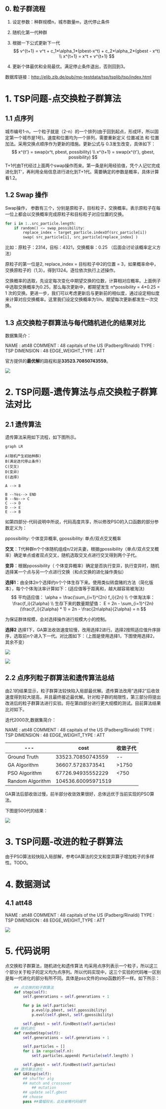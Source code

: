 ## 0. 粒子群流程

1. 设定参数：种群规模n，城市数量m，迭代停止条件

2. 随机化第一代种群

3. 根据一下公式更新下一代
   $$
   v^{t+1} = v^t + c_1*\alpha_1*(pbest-x^t) + c_2*\alpha_2*(gbest - x^t) \\
   x^{t+1} = x^t + v^{t+1}
   $$
   
4. 更新个体最优和全局最优。满足停止条件退出，否则回到3。

数据库链接：http://elib.zib.de/pub/mp-testdata/tsp/tsplib/tsp/index.html



# 1. TSP问题-点交换粒子群算法

## 1.1 点序列

城市编号1-n，一个粒子就是（2-n）的一个排列(由于回到起点，形成环，所以固定第一个城市是1号)。速度和位置均为一个排列，需要重新定义 位置减法 和 位置加法。采用交换点顺序作为更新的措施。更新公式与 0.3发生改变，具体如下：
$$
x^{t'} = swap(x^t, pbest, possibility) \\
x^{t+1} = swap(x^{t'}, gbest, possibility)
$$
T+1代由T代经过上面两个swap操作而来。第一条是利用经验值，凭个人记忆完成进化到T‘，再利用全局信息进行进化到T+1代。需要确定的参数是概率，具体计算看1.2。



## 1.2 Swap 操作

Swap操作， 参数有三个，分别是原粒子，目标粒子，交换概率。表示原粒子在每一位上都会以交换概率完成原粒子和目标粒子对应位置的交换。

```python
for i in 1..src_particle.length:
    if random() <= swap_possibility:
        replace_index = target_particle.indexOf(src_particle[i])
        swap( src_particle[i], src_particle[replace_index] )
```

比如：原粒子：2314，目标：4321，交换概率：0.25 （后面会讨论该概率定义方法）

原粒子的第一位是2, replace_index = 目标粒子中2的位置 = 3，如果概率命中，交换原粒子的（1,3）。得到1324。逐位依次执行上述操作。



交换概率的选取，先设定每次变化中期望交换的位数，计算相对应概率。上面例子中选取交换概率为0.25，那么每次更新中，都期望发生 n*possibility = 4\*0.25 = 1 次的交换。更进一步，我们可以考虑更新后与更新前的相似度，通过设定相似度来计算对应交换概率。这里我们设定交换概率为1/n，期望每次更新都发生一次交换。



## 1.3 点交换粒子群算法与每代随机进化的结果对比

数据集简介：

NAME : att48
COMMENT : 48 capitals of the US (Padberg/Rinaldi)
TYPE : TSP
DIMENSION : 48
EDGE_WEIGHT_TYPE : ATT

官方提供的**最优解**的路程和是**33523.70850743559**。

![](code/result/PSO-Point_SwapS&Random600-n=2.png)



# 2. TSP问题-遗传算法与点交换粒子群算法对比

## 2.1 遗传算法

遗传算法采用如下流程，如下图所示。

```mermaid
graph LR

A(随机产生初始种群)
B(满足迭代停止条件)
C(交叉)
D(变异)
E(选择)

A --> B

B --Yes--> END
B --No--> C
C --> D 
D --> E
E --> B

```



如第四部分-代码说明中所说，代码高度共享，所以修改PSO的入口函数的部分参数定义为：

ppossibility: 个体变异概率, gpossibility: 单点/双点交叉概率



**交叉**：T代种群n个个体随机组成n/2对夫妻，根据gpossibility（单点/双点交叉概率）确定单点或者双点交叉，随机选取交叉点进行交叉得到两个子代。

**变异**：根据ppossibility（ 个体变异概率）确定是否执行变异，执行变异时，随机选择某一个点与另一个点进行交换（和点交换的进化操作类似）

**选择1**：由全体2n个选择约n个个体生存下来。使用类似转盘赌的方法（简化版本），每个个体淘汰率计算如下：(适应值等于距离和，越大越容易被淘汰)
$$
平均适应值： \alpha = \frac{\sum_{i=1}^{2n} f_i}{2n} \\ 
个体淘汰率： \frac{f_i}{2\alpha} \\
生存下来的数量期望值： E = 2n - \sum_{i=1}^{2n} (\frac{f_i}{2\alpha} * 1) = 2n - \frac{2n\alpha}{2\alpha} = n
$$

为保证群体规模，会对选择操作进行规模大小的控制。

**选择2** 选择1下，GA算法收敛速度较慢，改用选择2进行。选择2按照适应值升序排序，选取前n个进入下一代。对比图如下：（上图是使用选择1，下图使用选择2，其余不变）

![](code/result/GA&PSO-Point_SwapS&Random2000-n=2.png)

![](code/result/GA&PSO-Point_SwapS&Random2000-n=2GA-faster.png)

## 2.2 点序列粒子群算法和遗传算法总结

由2.1的结果显示，粒子群算法较快陷入局部最优解。遗传算法改用”选择2“后收敛速度得到较大提高，并且最终接近最优解。针对粒子群的局限性，第三部分将提出改进后的粒子群算法进行实验。将在第四部分进行更大规模的测试。目前算法结果比对如下。

迭代2000次,数据集简介：

NAME : att48
COMMENT : 48 capitals of the US (Padberg/Rinaldi)
TYPE : TSP
DIMENSION : 48
EDGE_WEIGHT_TYPE : ATT

| ---              | cost               | 收敛子代 |
| ---------------- | ------------------ | -------- |
| Ground Truth     | 33523.70850743559  | --       |
| GA Algorithm     | 36607.5728373541   | \>1750   |
| PSO Algorithm    | 67726.94935552229  | <750     |
| Random Algorithm | 104536.60095971519 |          |

GA算法后部收敛过慢，前半部分收敛效果很好，总体远优于当前实现的PSO算法。

下图是500代的结果：

![](code/result/GA&PSO-Point_SwapS&Random500-n=2GA-faster.png)





# 3. TSP问题-改进的粒子群算法

由于PSO算法较快陷入局部解，参考GA算法的交叉和变异算子增加粒子的多样性。TODO。



# 4. 数据测试

## 4.1 att48

NAME : att48
COMMENT : 48 capitals of the US (Padberg/Rinaldi)
TYPE : TSP
DIMENSION : 48
EDGE_WEIGHT_TYPE : ATT

![](code/result/GA&PSO-Point_SwapS&Random2000-n=2GA-faster.png)



# 5. 代码说明

点交换粒子群算法，随机进化和遗传算法 均采用点序列表示一个粒子，所以这三个部分关于粒子的定义均为点序列。所以代码实现中，这三个实验的代码唯一区别是每一代进化的部分有所不同。具体是pso文件的step函数的不一样。如下所示：

```python
	## 点交换的粒子群算法
	def step(self):
		self.generations = self.generations + 1

		for p in self.particles:
			p.evol(p.pbest, self.ppossibility)
			p.evol(self.gbest, self.gpossibility)

		self.gbest = self.findBest(self.particles)
	## 随机进化
	def randomStep(self):
		self.generations = self.generations + 1

		self.particles = []
		for i in range(self.n):
			self.particles.append( Particle(self.length) )

		self.gbest = self.findBest(self.particles)
	## 遗传算法进化
	def GAStep(self):
		## shuffer alg
		## match and crossover
			## mutation
		## update self.gbest
		## choose
		pass ##篇幅较长，此处省略代码细节
```





